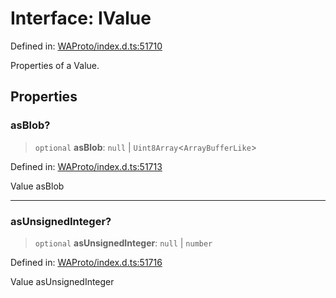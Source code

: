 # Interface: IValue

Defined in: [WAProto/index.d.ts:51710](https://github.com/Fokusdotid/bail/blob/c270ba4454f95d50cec87a9d90b03360fac7058e/WAProto/index.d.ts#L51710)

Properties of a Value.

## Properties

### asBlob?

> `optional` **asBlob**: `null` \| `Uint8Array`\<`ArrayBufferLike`\>

Defined in: [WAProto/index.d.ts:51713](https://github.com/Fokusdotid/bail/blob/c270ba4454f95d50cec87a9d90b03360fac7058e/WAProto/index.d.ts#L51713)

Value asBlob

***

### asUnsignedInteger?

> `optional` **asUnsignedInteger**: `null` \| `number`

Defined in: [WAProto/index.d.ts:51716](https://github.com/Fokusdotid/bail/blob/c270ba4454f95d50cec87a9d90b03360fac7058e/WAProto/index.d.ts#L51716)

Value asUnsignedInteger
